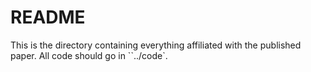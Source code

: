 # README

This is the directory containing everything affiliated with the published paper. All code should go in ``../code`. 
